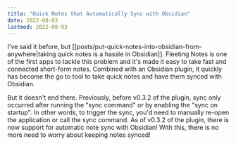 ```yaml
---
title: "Quick Notes that Automatically Sync with Obsidian"
date: 2022-08-03
lastmod: 2022-08-03
---
```

I've said it before, but [[posts/put-quick-notes-into-obsidian-from-anywhere|taking quick notes is a hassle in Obsidian]]. Fleeting Notes is one of the first apps to tackle this problem and it's made it easy to take fast and connected short-form notes. Combined with an Obsidian plugin, it quickly has become the go to tool to take quick notes and have them synced with Obsidian.

But it doesn't end there. Previously, before v0.3.2 of the plugin, sync only occurred after running the "sync command" or by enabling the "sync on startup". In other words, to trigger the sync, you'd need to manually re-open the application or call the sync command. As of v0.3.2 of the plugin, there is now support for automatic note sync with Obsidian! With this, there is no more need to worry about keeping notes synced!